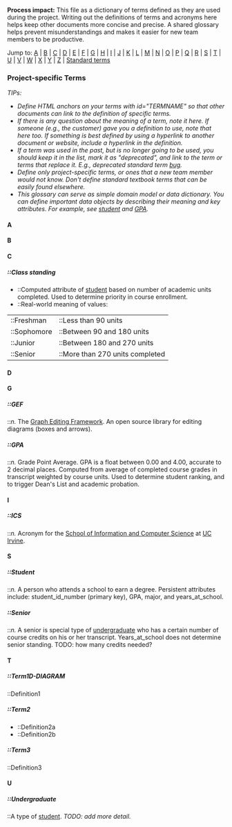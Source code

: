 **Process impact:** This file as a dictionary of terms defined as they
are used during the project. Writing out the definitions of terms and
acronyms here helps keep other documents more concise and precise. A
shared glossary helps prevent misunderstandings and makes it easier for
new team members to be productive.

Jump to: [A](#a) | [B](#b) | [C](#c) | [D](#d) | [E](#e) | [F](#f) |
[G](#g) | [H](#g) | [I](#i) | [J](#j) | [K](#k) | [L](#l) | [M](#m) |
[N](#n) | [O](#o) | [P](#p) | [Q](#q) | [R](#r) | [S](#s) | [T](#t) |
[U](#u) | [V](#v) | [W](#w) | [X](#x) | [Y](#y) | [Z](#z) |
[Standard terms](glossary-std.html#standard_terms)

### Project-specific Terms

*TIPs:*

- *Define HTML anchors on your terms with id="TERMNAME" so that other
  documents can link to the definition of specific terms.*
- *If there is any question about the meaning of a term, note it here.
  If someone (e.g., the customer) gave you a definition to use, note
  that here too. If something is best defined by using a hyperlink to
  another document or website, include a hyperlink in the definition.*
- *If a term was used in the past, but is no longer going to be used,
  you should keep it in the list, mark it as "deprecated", and link to
  the term or terms that replace it. E.g., deprecated standard term
  [bug](glossary-std.html#bug).*
- *Define only project-specific terms, or ones that a new team member
  would not know. Don't define standard textbook terms that can be
  easily found elsewhere.*
- *This glossary can serve as simple domain model or data dictionary.
  You can define important data objects by describing their meaning
  and key attributes. For example, see [student](#student) and
  [GPA](#gpa).*

#### A

#### B

#### C

##### ::Class standing

- ::Computed attribute of [student](#student) based on number of
  academic units completed. Used to determine priority in
  course enrollment.
- ::Real-world meaning of values:

|             |                                 |
|-------------|---------------------------------|
| ::Freshman  | ::Less than 90 units            |
| ::Sophomore | ::Between 90 and 180 units      |
| ::Junior    | ::Between 180 and 270 units     |
| ::Senior    | ::More than 270 units completed |

#### D

#### G

##### ::GEF

::*n.* The [Graph Editing Framework](http://gef.tigris.org/). An open
source library for editing diagrams (boxes and arrows).

##### ::GPA

::*n.* Grade Point Average. GPA is a float between 0.00 and 4.00,
accurate to 2 decimal places. Computed from average of completed
course grades in transcript weighted by course units. Used to
determine student ranking, and to trigger Dean's List and
academic probation.

#### I

##### ::ICS

::*n.* Acronym for the [School of Information and Computer
Science](http://www.ics.uci.edu/) at [UC Irvine](http://www.uci.edu/).

#### S

##### ::Student

::*n.* A person who attends a school to earn a degree. Persistent
attributes include: student\_id\_number (primary key), GPA, major,
and years\_at\_school.

##### ::Senior

::*n.* A senior is special type of [undergraduate](#undergraduate) who
has a certain number of course credits on his or her transcript.
Years\_at\_school does not determine senior standing. TODO: how many
credits needed?

#### T

##### ::Term1D-DIAGRAM

::Definition1

##### ::Term2

- ::Definition2a
- ::Definition2b

##### ::Term3

::Definition3

#### U

##### ::Undergraduate

::A type of [student](#student). *TODO: add more detail.*
